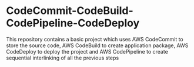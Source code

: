 # CodeCommit-CodeBuild-CodePipeline-CodeDeploy
This repository contains a basic project which uses AWS CodeCommit to store the source code, AWS CodeBuild to create application package, AWS CodeDeploy to deploy the project and AWS CodePipeline to create sequential interlinking of all the previous steps
